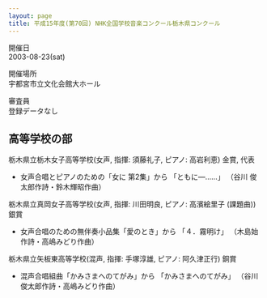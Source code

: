 ```yaml
---
layout: page
title: 平成15年度(第70回) NHK全国学校音楽コンクール栃木県コンクール
---
```

開催日  
2003-08-23(sat)

開催場所  
宇都宮市立文化会館大ホール

審査員  
登録データなし

高等学校の部
------------

<span class="choir-name">栃木県立栃木女子高等学校</span>(女声, 指揮: 須藤礼子, ピアノ: 高岩利恵)
金賞, 代表

-   女声合唱とピアノのための「女に 第2集」から 「ともに—……」 （谷川 俊太郎作詩・鈴木輝昭作曲）

<span class="choir-name">栃木県立真岡女子高等学校</span>(女声, 指揮: 川田明良, ピアノ: 高濱絵里子 (課題曲))
銀賞

-   女声合唱のための無伴奏小品集「愛のとき」から 「４．霧明け」 （木島始作詩・高嶋みどり作曲）

<span class="choir-name">栃木県立矢板東高等学校</span>(混声, 指揮: 手塚淳雄, ピアノ: 阿久津正行)
銅賞

-   混声合唱組曲「かみさまへのてがみ」から 「かみさまへのてがみ」 （谷川俊太郎作詩・高嶋みどり作曲）
